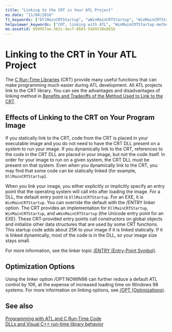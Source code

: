 ```yaml
---
title: "Linking to the CRT in Your ATL Project"
ms.date: "11/04/2016"
f1_keywords: ["DllMainCRTStartup", "wWinMainCRTStartup", "WinMainCRTStartup"]
helpviewer_keywords: ["CRT, linking with ATL", "WinMainCRTStartup method", "DllMainCRTStartup method", "wWinMainCRTStartup method", "ATL, C Run-Time library (CRT)"]
ms.assetid: 650957ae-362c-4ecf-8b03-5d49138e8b5b
---
```

# Linking to the CRT in Your ATL Project

The [C Run-Time Libraries](../c-runtime-library/crt-library-features.md) (CRT) provide many useful functions that can make programming much easier during ATL development. All ATL projects link to the CRT library. You can see the advantages and disadvantages of linking method in [Benefits and Tradeoffs of the Method Used to Link to the CRT](../atl/benefits-and-tradeoffs-of-the-method-used-to-link-to-the-crt.md).

## Effects of Linking to the CRT on Your Program Image

If you statically link to the CRT, code from the CRT is placed in your executable image and you do not need to have the CRT DLL present on a system to run your image. If you dynamically link to the CRT, references to the code in the CRT DLL are placed in your image, but not the code itself. In order for your image to run on a given system, the CRT DLL must be present on that system. Even when you dynamically link to the CRT, you may find that some code can be statically linked (for example, `DllMainCRTStartup`).

When you link your image, you either explicitly or implicitly specify an entry point that the operating system will call into after loading the image. For a DLL, the default entry point is `DllMainCRTStartup`. For an EXE, it is `WinMainCRTStartup`. You can override the default with the /ENTRY linker option. The CRT provides an implementation for `DllMainCRTStartup`, `WinMainCRTStartup`, and `wWinMainCRTStartup` (the Unicode entry point for an EXE). These CRT-provided entry points call constructors on global objects and initialize other data structures that are used by some CRT functions. This startup code adds about 25K to your image if it is linked statically. If it is linked dynamically, most of the code is in the DLL, so your image size stays small.

For more information, see the linker topic [/ENTRY (Entry-Point Symbol)](../build/reference/entry-entry-point-symbol.md).

## Optimization Options

Using the linker option /OPT:NOWIN98 can further reduce a default ATL control by 10K, at the expense of increased loading time on Windows 98 systems. For more information on linking options, see [/OPT (Optimizations)](../build/reference/opt-optimizations.md).

## See also

[Programming with ATL and C Run-Time Code](../atl/programming-with-atl-and-c-run-time-code.md)<br/>
[DLLs and Visual C++ run-time library behavior](../build/run-time-library-behavior.md)
